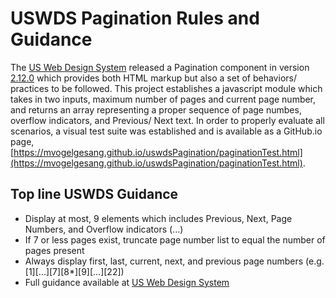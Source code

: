 # USWDS Pagination Rules and Guidance

The [US Web Design System](https://designsystem.digital.gov/components/pagination/) released a Pagination component in version [2.12.0](https://github.com/uswds/uswds/releases/tag/v2.12.0) which provides both HTML markup but also a set of behaviors/ practices to be followed.  This project establishes a javascript module which takes in two inputs, maximum number of pages and current page number, and returns an array representing a proper sequence of page numbes, overflow indicators, and Previous/ Next text.  In order to properly evaluate all scenarios, a visual test suite was established and is available as a GitHub.io page, [https://mvogelgesang.github.io/uswdsPagination/paginationTest.html](https://mvogelgesang.github.io/uswdsPagination/paginationTest.html).

## Top line USWDS Guidance 

- Display at most, 9 elements which includes Previous, Next, Page Numbers, and Overflow indicators (...)
- If 7 or less pages exist, truncate page number list to equal the number of pages present
- Always display first, last, current, next, and previous page numbers (e.g. [1][...][7][8*][9][...][22])
- Full guidance available at [US Web Design System](https://designsystem.digital.gov/components/pagination/)
